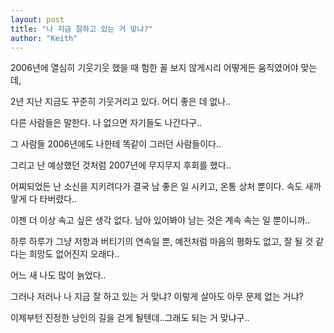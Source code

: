 ```yaml
---
layout: post
title: "나 지금 잘하고 있는 거 맞냐?"
author: "Keith"
---
```


2006년에 열심히 기웃기웃 했을 때 험한 꼴 보지 않게시리 어떻게든 움직였어야 맞는데,

2년 지난 지금도 꾸준히 기웃거리고 있다. 어디 좋은 데 없나..

다른 사람들은 말한다. 나 없으면 자기들도 나간다구..

그 사람들 2006년에도 나한테 똑같이 그러던 사람들이다..

그리고 난 예상했던 것처럼 2007년에 무지무지 후회를 했다..

어찌되었든 난 소신을 지키려다가 결국 남 좋은 일 시키고, 온통 상처 뿐이다. 속도 새까맣게 다 타버렸다..

이젠 더 이상 속고 싶은 생각 없다. 남아 있어봐야 남는 것은 계속 속는 일 뿐이니까..

하루 하루가 그냥 저항과 버티기의 연속일 뿐, 예전처럼 마음의 평화도 없고, 잘 될 것 같다는 희망도 없어진지 오래다..

어느 새 나도 많이 늙었다..

그러나 저러나 나 지금 잘 하고 있는 거 맞냐? 이렇게 살아도 아무 문제 없는 거냐?

이제부턴 진정한 낭인의 길을 걷게 될텐데..그래도 되는 거 맞냐구..


